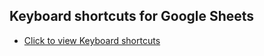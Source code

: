 ## Keyboard shortcuts for Google Sheets
- [Click to view Keyboard shortcuts](https://support.google.com/docs/answer/181110#zippy=%2Cpc-shortcuts)
